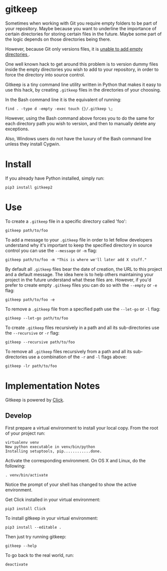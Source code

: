 # gitkeep

Sometimes when working with Git you require empty folders to be part of your
repository. Maybe because you want to underline the
importance of certain directories for storing certain files in the future.
Maybe some part of the logic depends on those directories being there.

However, because Git only versions files, it is [unable to add empty directories ](https://git.wiki.kernel.org/index.php/GitFaq#Can_I_add_empty_directories.3F).

One well known hack to get around this problem is to version dummy files inside
the empty directories you wish to add to your repository, in order to force
the directory into source control.

Gitkeep is a tiny command line utility written in Python that makes it easy to
use this hack, by creating `.gitkeep` files in the directories of your choosing.

In the Bash command line it is the equivalent of running:

    find . -type d -empty -exec touch {}/.gitkeep \;

However, using the Bash command above forces you to do the same for each directory
path you wish to version, and then to manually delete any exceptions.

Also, Windows users do not have the luxury of the Bash command line unless they
install Cygwin.

# Install

If you already have Python installed, simply run:

    pip3 install gitkeep2

# Use

To create a `.gitkeep` file in a specific directory called 'foo':

    gitkeep path/to/foo

To add a message to your `.gitkeep` file in order to let fellow developers
understand why it's important to keep the specified directory in source control
you can use the `--message` or `-m` flag:

	gitkeep path/to/foo -m "This is where we'll later add X stuff."

By default all `.gitkeep` files bear the date of creation, the URL to this
project and a default message. The idea here is to help others maintaining your
project in the future understand what these files are. However, if you'd prefer
to create empty `.gitkeep` files you can do so with the `--empty` or `-e` flag:

	gitkeep path/to/foo -e

To remove a `.gitkeep` file from a specified path use the `--let-go` or `-l` flag:

	gitkeep --let-go path/to/foo

To create `.gitkeep` files recursively in a path and all its sub-directories
use the `--recursive` or `-r` flag:

    gitkeep --recursive path/to/foo

To remove all `.gitkeep` files recursively from a path and all its
sub-directories use a combination of the `-r` and `-l` flags above:

    gitkeep -lr path/to/foo

# Implementation Notes

Gitkeep is powered by [Click](http://click.pocoo.org/6/).

## Develop

First prepare a virtual environment to install your local copy. From the root of
your project run:

    virtualenv venv
    New python executable in venv/bin/python
    Installing setuptools, pip............done.

Activate the corresponding environment. On OS X and Linux, do the following:

    . venv/bin/activate

Notice the prompt of your shell has changed to show the active environment.

Get Click installed in your virtual environment:

    pip3 install Click

To install gitkeep in your virtual environment:

	pip3 install --editable .

Then just try running gitkeep:

	gitkeep --help

To go back to the real world, run:

    deactivate
